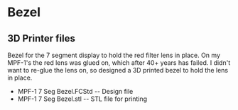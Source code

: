# Bezel

## 3D Printer files
Bezel for the 7 segment display to hold the red filter lens in place. On my MPF-1's the red lens was glued on,
which after 40+ years has failed. I didn't want to re-glue the lens on, so designed a 3D printed bezel to hold the lens in place.
- MPF-1 7 Seg Bezel.FCStd -- Design file
- MPF-1 7 Seg Bezel.stl -- STL file for printing
